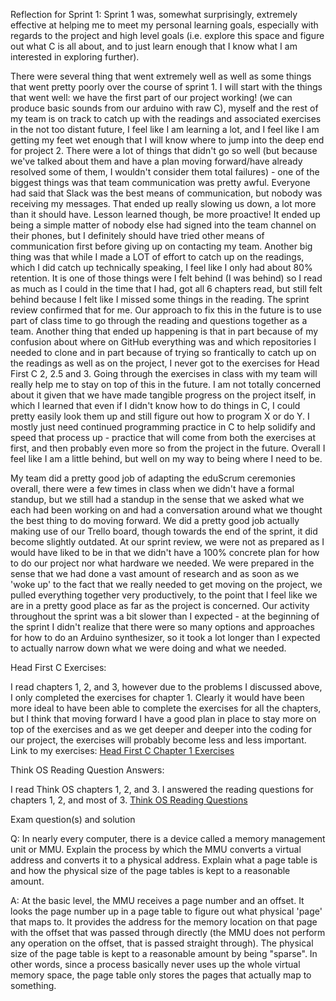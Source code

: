 Reflection for Sprint 1:
Sprint 1 was, somewhat surprisingly, extremely effective at helping me to meet my personal learning goals, especially with regards to the project and high level goals (i.e. explore this space and figure out what C is all about, and to just learn enough that I know what I am interested in exploring further).

There were several thing that went extremely well as well as some things that went pretty poorly over the course of sprint 1. I will start with the things that went well: we have the first part of our project working! (we can produce basic sounds from our arduino with raw C), myself and the rest of my team is on track to catch up with the readings and associated exercises in the not too distant future, I feel like I am learning a lot, and I feel like I am getting my feet wet enough that I will know where to jump into the deep end for project 2. There were a lot of things that didn't go so well (but because we've talked about them and have a plan moving forward/have already resolved some of them, I wouldn't consider them total failures) - one of the biggest things was that team communication was pretty awful. Everyone had said that Slack was the best means of communication, but nobody was receiving my messages. That ended up really slowing us down, a lot more than it should have. Lesson learned though, be more proactive! It ended up being a simple matter of nobody else had signed into the team channel on their phones, but I definitely should have tried other means of communication first before giving up on contacting my team. Another big thing was that while I made a LOT of effort to catch up on the readings, which I did catch up technically speaking, I feel like I only had about 80% retention. It is one of those things were I felt behind (I was behind) so I read as much as I could in the time that I had, got all 6 chapters read, but still felt behind because I felt like I missed some things in the reading. The sprint review confirmed that for me. Our approach to fix this in the future is to use part of class time to go through the reading and questions together as a team. Another thing that ended up happening is that in part because of my confusion about where on GitHub everything was and which repositories I needed to clone and in part because of trying so frantically to catch up on the readings as well as on the project, I never got to the exercises for Head First C 2, 2.5 and 3. Going through the exercises in class with my team will really help me to stay on top of this in the future. I am not totally concerned about it given that we have made tangible progress on the project itself, in which I learned that even if I didn't know how to do things in C, I could pretty easily look them up and still figure out how to program X or do Y. I mostly just need continued programming practice in C to help solidify and speed that process up - practice that will come from both the exercises at first, and then probably even more so from the project in the future. Overall I feel like I am a little behind, but well on my way to being where I need to be.

My team did a pretty good job of adapting the eduScrum ceremonies overall, there were a few times in class when we didn't have a formal standup, but we still had a standup in the sense that we asked what we each had been working on and had a conversation around what we thought the best thing to do moving forward. We did a pretty good job actually making use of our Trello board, though towards the end of the sprint, it did become slightly outdated. At our sprint review, we were not as prepared as I would have liked to be in that we didn't have a 100% concrete plan for how to do our project nor what hardware we needed. We were prepared in the sense that we had done a vast amount of research and as soon as we 'woke up' to the fact that we really needed to get moving on the project, we pulled everything together very productively, to the point that I feel like we are in a pretty good place as far as the project is concerned. Our activity throughout the sprint was a bit slower than I expected - at the beginning of the sprint I didn't realize that there were so many options and approaches for how to do an Arduino synthesizer, so it took a lot longer than I expected to actually narrow down what we were doing and what we needed.

Head First C Exercises:

I read chapters 1, 2, and 3, however due to the problems I discussed above, I only completed the exercises for chapter 1. Clearly it would have been more ideal to have been able to complete the exercises for all the chapters, but I think that moving forward I have a good plan in place to stay more on top of the exercises and as we get deeper and deeper into the coding for our project, the exercises will probably become less and less important. Link to my exercises: [Head First C Chapter 1 Exercises](https://github.com/JosephLee19/ExercisesInC/tree/master/exercises/ex01)


Think OS Reading Question Answers:

I read Think OS chapters 1, 2, and 3. I answered the reading questions for chapters 1, 2, and most of 3.
[Think OS Reading Questions](https://github.com/JosephLee19/ExercisesInC/blob/master/reading_questions/thinkos.md)

 

Exam question(s) and solution

Q: In nearly every computer, there is a device called a memory management unit or MMU. Explain the process by which the MMU converts a virtual address and converts it to a physical address. Explain what a page table is and how the physical size of the page tables is kept to a reasonable amount.

A: At the basic level, the MMU receives a page number and an offset. It looks the page number up in a page table to figure out what physical 'page' that maps to. It provides the address for the memory location on that page with the offset that was passed through directly (the MMU does not perform any operation on the offset, that is passed straight through). The physical size of the page table is kept to a reasonable amount by being "sparse". In other words, since a process basically never uses up the whole virtual memory space, the page table only stores the pages that actually map to something.
